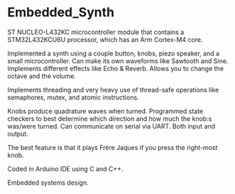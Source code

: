 # Embedded_Synth

ST NUCLEO-L432KC microcontroller module that contains a STM32L432KCU6U processor, which has an Arm Cortex-M4 core.

Implemented a synth using a couple button, knobs, piezo speaker, and a small microcontroller. 
Can make its own waveforms like Sawtooth and Sine.
Implements different effects like Echo & Reverb. Allows you to change the octave and the volume. 

Implements threading and very heavy use of thread-safe operations like semaphores, mutex, and atomic instructions.

Knobs produce quadrature waves when turned. Programmed state checkers to best determine which direction and how much the knob:s was/were turned.
Can communicate on serial via UART. Both input and output.

The best feature is that it plays Frère Jaques if you press the right-most knob.

Coded in Arduino IDE using C and C++.

Embedded systems design.
